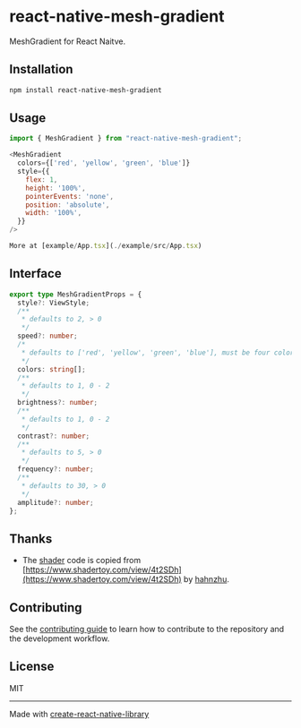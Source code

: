 # react-native-mesh-gradient

MeshGradient for React Naitve.

## Installation

```sh
npm install react-native-mesh-gradient
```

## Usage

```js
import { MeshGradient } from "react-native-mesh-gradient";

<MeshGradient
  colors={['red', 'yellow', 'green', 'blue']}
  style={{
    flex: 1,
    height: '100%',
    pointerEvents: 'none',
    position: 'absolute',
    width: '100%',
  }}
/>

More at [example/App.tsx](./example/src/App.tsx)
```

## Interface

```ts
export type MeshGradientProps = {
  style?: ViewStyle;
  /**
   * defaults to 2, > 0
   */
  speed?: number;
  /*
   * defaults to ['red', 'yellow', 'green', 'blue'], must be four colors
   */
  colors: string[];
  /**
   * defaults to 1, 0 - 2
   */
  brightness?: number;
  /**
   * defaults to 1, 0 - 2
   */
  contrast?: number;
  /**
   * defaults to 5, > 0
   */
  frequency?: number;
  /**
   * defaults to 30, > 0
   */
  amplitude?: number;
};
```

## Thanks

- The [shader](https://github.com/KusStar/react-native-mesh-gradient/blob/d676e2e3f560282835283117f052a78bdb1eb809/android/src/main/java/com/meshgradient/MeshGradientRenderer.kt#L17-L75) code is copied from [https://www.shadertoy.com/view/4t2SDh](https://www.shadertoy.com/view/4t2SDh) by [hahnzhu](https://www.shadertoy.com/user/hahnzhu).

## Contributing

See the [contributing guide](CONTRIBUTING.md) to learn how to contribute to the repository and the development workflow.

## License

MIT

---

Made with [create-react-native-library](https://github.com/callstack/react-native-builder-bob)
